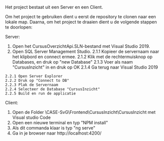 Het project bestaat uit een Server en een Client.

Om het project te gebruiken dient u eerst de repository te clonen naar een lokale map.
Daarna, om het project te draaien dient u de volgende stappen te doorlopen:

Server:
  1. Open het CursusOverzichtApi.SLN-bestand met Visual Studio 2019.
  2. Open SQL Server Management Studio.
    2.1.1 Kopieer de servernaam naar het klipbord en connect ermee.
    2.1.2 Klik met de rechtermuisknop op Databases, en druk op "new Database"
    2.1.3 Voer als naam "CursusInzicht" in en druk op OK
    2.1.4 Ga terug naar Visual Studio 2019
 
    2.2.1 Open Server Explorer
    2.2.2 Druk op "Connect to DB"
    2.2.3 Plak de Servernaam 
    2.2.4 Selecteer de Database "CursusInzicht"
    2.2.5 Build en run de applicatie
    
Client:
  1. Open de Folder \CASE-SvG\Frontend\CursusInzicht\CursusInzicht met Visual studio Code
  2. Open een nieuwe terminal en typ "NPM install"
  3. Als dit commanda klaar is typ "ng serve"
  4. Ga in je browser naar http://localhost:4200/
